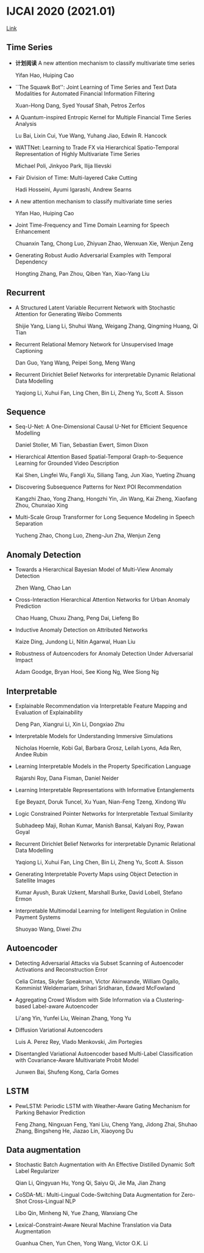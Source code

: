 # IJCAI 2020 (2021.01)

[Link](http://static.ijcai.org/2020-accepted_papers.html)

## Time Series

+ **计划阅读** A new attention mechanism to classify multivariate time series

  Yifan Hao, Huiping Cao

+ ``The Squawk Bot'': Joint Learning of Time Series and Text Data Modalities for Automated Financial Information Filtering

  Xuan-Hong Dang, Syed Yousaf Shah, Petros Zerfos

+ A Quantum-inspired Entropic Kernel for Multiple Financial Time Series Analysis

  Lu Bai, Lixin Cui, Yue Wang, Yuhang Jiao, Edwin R. Hancock

+ WATTNet: Learning to Trade FX via Hierarchical Spatio-Temporal Representation of Highly Multivariate Time Series

  Michael Poli, Jinkyoo Park, Ilija Ilievski
  
+ Fair Division of Time: Multi-layered Cake Cutting

  Hadi Hosseini, Ayumi Igarashi, Andrew Searns



+ A new attention mechanism to classify multivariate time series

  Yifan Hao, Huiping Cao

+ Joint Time-Frequency and Time Domain Learning for Speech Enhancement

  Chuanxin Tang, Chong Luo, Zhiyuan Zhao, Wenxuan Xie, Wenjun Zeng


+ Generating Robust Audio Adversarial Examples with Temporal Dependency

  Hongting Zhang, Pan Zhou, Qiben Yan, Xiao-Yang Liu

## Recurrent

+ A Structured Latent Variable Recurrent Network with Stochastic Attention for Generating Weibo Comments

  Shijie Yang, Liang Li, Shuhui Wang, Weigang Zhang, Qingming Huang, Qi Tian

+ Recurrent Relational Memory Network for Unsupervised Image Captioning

  Dan Guo, Yang Wang, Peipei Song, Meng Wang

+ Recurrent Dirichlet Belief Networks for interpretable Dynamic Relational Data Modelling

  Yaqiong Li, Xuhui Fan, Ling Chen, Bin Li, Zheng Yu, Scott A. Sisson


## Sequence

+ Seq-U-Net: A One-Dimensional Causal U-Net for Efficient Sequence Modelling

  Daniel Stoller, Mi Tian, Sebastian Ewert, Simon Dixon

+ Hierarchical Attention Based Spatial-Temporal Graph-to-Sequence Learning for Grounded Video Description

  Kai Shen, Lingfei Wu, Fangli Xu, Siliang Tang, Jun Xiao, Yueting Zhuang

+ Discovering Subsequence Patterns for Next POI Recommendation

  Kangzhi Zhao, Yong Zhang, Hongzhi Yin, Jin Wang, Kai Zheng, Xiaofang Zhou, Chunxiao Xing

+ Multi-Scale Group Transformer for Long Sequence Modeling in Speech Separation

  Yucheng Zhao, Chong Luo, Zheng-Jun Zha, Wenjun Zeng


## Anomaly Detection

+ Towards a Hierarchical Bayesian Model of Multi-View Anomaly Detection

  Zhen Wang, Chao Lan

+ Cross-Interaction Hierarchical Attention Networks for Urban Anomaly Prediction

  Chao Huang, Chuxu Zhang, Peng Dai, Liefeng Bo

+ Inductive Anomaly Detection on Attributed Networks

  Kaize Ding, Jundong Li, Nitin Agarwal, Huan Liu

+ Robustness of Autoencoders for Anomaly Detection Under Adversarial Impact

  Adam Goodge, Bryan Hooi, See Kiong Ng, Wee Siong Ng


## Interpretable
+ Explainable Recommendation via Interpretable Feature Mapping and Evaluation of Explainability

  Deng Pan, Xiangrui Li, Xin Li, Dongxiao Zhu

+ Interpretable Models for Understanding Immersive Simulations

  Nicholas Hoernle, Kobi Gal, Barbara Grosz, Leilah Lyons, Ada Ren, Andee Rubin

+ Learning Interpretable Models in the Property Specification Language

  Rajarshi Roy, Dana Fisman, Daniel Neider

+ Learning Interpretable Representations with Informative Entanglements

  Ege Beyazıt, Doruk Tuncel, Xu Yuan, Nian-Feng Tzeng, Xindong Wu

+ Logic Constrained Pointer Networks for Interpretable Textual Similarity

  Subhadeep Maji, Rohan Kumar, Manish Bansal, Kalyani Roy, Pawan Goyal

+ Recurrent Dirichlet Belief Networks for interpretable Dynamic Relational Data Modelling

  Yaqiong Li, Xuhui Fan, Ling Chen, Bin Li, Zheng Yu, Scott A. Sisson

+ Generating Interpretable Poverty Maps using Object Detection in Satellite Images

  Kumar Ayush, Burak Uzkent, Marshall Burke, David Lobell, Stefano Ermon

+ Interpretable Multimodal Learning for Intelligent Regulation in Online Payment Systems

  Shuoyao Wang, Diwei Zhu
  


## Autoencoder
+ Detecting Adversarial Attacks via Subset Scanning of Autoencoder Activations and Reconstruction Error

  Celia Cintas, Skyler Speakman, Victor Akinwande, William Ogallo, Komminist Weldemariam, Srihari Sridharan, Edward McFowland

+ Aggregating Crowd Wisdom with Side Information via a Clustering-based Label-aware Autoencoder

  Li'ang Yin, Yunfei Liu, Weinan Zhang, Yong Yu

+ Diffusion Variational Autoencoders

  Luis A. Perez Rey, Vlado Menkovski, Jim Portegies

+ Disentangled Variational Autoencoder based Multi-Label Classification with Covariance-Aware Multivariate Probit Model

  Junwen Bai, Shufeng Kong, Carla Gomes

## LSTM

+ PewLSTM: Periodic LSTM with Weather-Aware Gating Mechanism for Parking Behavior Prediction

  Feng Zhang, Ningxuan Feng, Yani Liu, Cheng Yang, Jidong Zhai, Shuhao Zhang, Bingsheng He, Jiazao Lin, Xiaoyong Du

## Data augmentation

+ Stochastic Batch Augmentation with An Effective Distilled Dynamic Soft Label Regularizer

  Qian Li, Qingyuan Hu, Yong Qi, Saiyu Qi, Jie Ma, Jian Zhang
  
+ CoSDA-ML: Multi-Lingual Code-Switching Data Augmentation for Zero-Shot Cross-Lingual NLP

  Libo Qin, Minheng Ni, Yue Zhang, Wanxiang Che

+ Lexical-Constraint-Aware Neural Machine Translation via Data Augmentation

  Guanhua Chen, Yun Chen, Yong Wang, Victor O.K. Li


